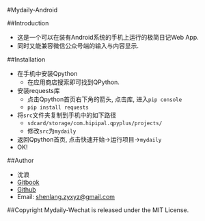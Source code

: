 #Mydaily-Android

##Introduction
- 这是一个可以在装有Android系统的手机上运行的极简日记Web App.
- 同时又能兼容微信公众号端的输入与内容显示.

##Installation
- 在手机中安装Qpython
   - 在应用商店搜索即可找到QPython. 
- 安装requests库 
   - 点击Qpython首页右下角的箭头, 点击库, 进入`pip console`
   - `pip install requests`
- 将`src`文件夹复制到手机中的如下路径
   - `sdcard/storage/com.hipipal.qpyplus/projects/`
   - 修改`src`为`mydaily`
- 返回Qpython首页, 点击快速开始->运行项目->`mydaily`
- OK!

##Author
- 沈浪
- [Gitbook](https://www.gitbook.com/book/xpgeng/omooc2py/)
- [Github](https://github.com/xpgeng)
- Email: shenlang.zyxyz@gmail.com


##Copyright
 Mydaily-Wechat is released under the MIT License.  